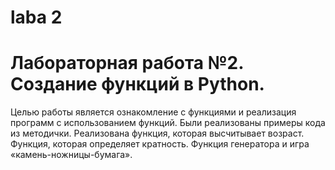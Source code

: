 # laba 2
# Лабораторная работа №2. Создание функций в Python. 
Целью работы является ознакомление с функциями и реализация программ с использованием функций. Были реализованы примеры кода из методички. Реализована функция, которая высчитывает возраст. Функция, которая определяет кратность. Функция генератора и игра «камень-ножницы-бумага».
